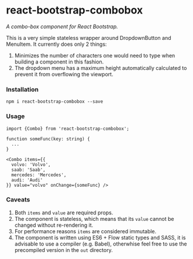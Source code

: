 # react-bootstrap-combobox
*A combo-box component for React Bootstrap.*

This is a very simple stateless wrapper around DropdownButton and MenuItem.
It currently does only 2 things:

1. Minimizes the number of characters one would need to type when building a component in this fashion.
2. The dropdown menu has a maximum height automatically calculated to prevent it from overflowing the viewport.

### Installation

    npm i react-bootstrap-combobox --save
### Usage

    import {Combo} from 'react-bootstrap-combobox';
    
    function someFunc(key: string) {
      ...
    }
    
    <Combo items={{
      volvo: 'Volvo',
      saab: 'Saab',
      mercedes: 'Mercedes',
      audi: 'Audi'
    }} value="volvo" onChange={someFunc} />
### Caveats

1. Both `items` and `value` are required props.
2. The component is stateless, which means that its `value` cannot be changed without re-rendering it.
3. For performance reasons `items` are considered immutable.
4. The component is written using ES6 + Flow static types and SASS, it is advisable to use a compiler (e.g. Babel),
otherwhise feel free to use the precompiled version in the `out` directory.
